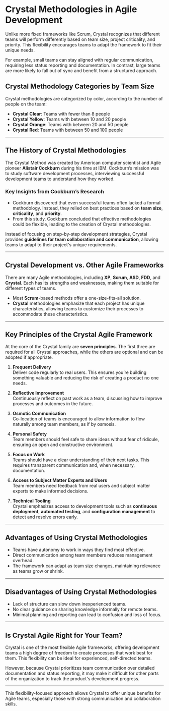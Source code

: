 # Crystal Methodologies in Agile Development

Unlike more fixed frameworks like Scrum, Crystal recognizes that different teams will perform differently based on team size, project criticality, and priority. This flexibility encourages teams to adapt the framework to fit their unique needs.

For example, small teams can stay aligned with regular communication, requiring less status reporting and documentation. In contrast, large teams are more likely to fall out of sync and benefit from a structured approach.

## Crystal Methodology Categories by Team Size

Crystal methodologies are categorized by color, according to the number of people on the team:

- **Crystal Clear**: Teams with fewer than 8 people
- **Crystal Yellow**: Teams with between 10 and 20 people
- **Crystal Orange**: Teams with between 20 and 50 people
- **Crystal Red**: Teams with between 50 and 100 people

---

## The History of Crystal Methodologies

The Crystal Method was created by American computer scientist and Agile pioneer **Alistair Cockburn** during his time at IBM. Cockburn’s mission was to study software development processes, interviewing successful development teams to understand how they worked.

### Key Insights from Cockburn’s Research
- Cockburn discovered that even successful teams often lacked a formal methodology. Instead, they relied on best practices based on **team size**, **criticality**, and **priority**.
- From this study, Cockburn concluded that effective methodologies could be flexible, leading to the creation of Crystal methodologies.

Instead of focusing on step-by-step development strategies, Crystal provides **guidelines for team collaboration and communication**, allowing teams to adapt to their project's unique requirements.

---

## Crystal Development vs. Other Agile Frameworks

There are many Agile methodologies, including **XP**, **Scrum**, **ASD**, **FDD**, and **Crystal**. Each has its strengths and weaknesses, making them suitable for different types of teams.

- Most **Scrum**-based methods offer a one-size-fits-all solution.
- **Crystal** methodologies emphasize that each project has unique characteristics, allowing teams to customize their processes to accommodate these characteristics.

---

## Key Principles of the Crystal Agile Framework

At the core of the Crystal family are **seven principles**. The first three are required for all Crystal approaches, while the others are optional and can be adopted if appropriate.

1. **Frequent Delivery**  
   Deliver code regularly to real users. This ensures you’re building something valuable and reducing the risk of creating a product no one needs.

2. **Reflective Improvement**  
   Continuously reflect on past work as a team, discussing how to improve processes and outcomes in the future.

3. **Osmotic Communication**  
   Co-location of teams is encouraged to allow information to flow naturally among team members, as if by osmosis.

4. **Personal Safety**  
   Team members should feel safe to share ideas without fear of ridicule, ensuring an open and constructive environment.

5. **Focus on Work**  
   Teams should have a clear understanding of their next tasks. This requires transparent communication and, when necessary, documentation.

6. **Access to Subject Matter Experts and Users**  
   Team members need feedback from real users and subject matter experts to make informed decisions.

7. **Technical Tooling**  
   Crystal emphasizes access to development tools such as **continuous deployment**, **automated testing**, and **configuration management** to detect and resolve errors early.

---

## Advantages of Using Crystal Methodologies

- Teams have autonomy to work in ways they find most effective.
- Direct communication among team members reduces management overhead.
- The framework can adapt as team size changes, maintaining relevance as teams grow or shrink.

---

## Disadvantages of Using Crystal Methodologies

- Lack of structure can slow down inexperienced teams.
- No clear guidance on sharing knowledge informally for remote teams.
- Minimal planning and reporting can lead to confusion and loss of focus.

---

## Is Crystal Agile Right for Your Team?

Crystal is one of the most flexible Agile frameworks, offering development teams a high degree of freedom to create processes that work best for them. This flexibility can be ideal for experienced, self-directed teams.

However, because Crystal prioritizes team communication over detailed documentation and status reporting, it may make it difficult for other parts of the organization to track the product's development progress.

--- 

This flexibility-focused approach allows Crystal to offer unique benefits for Agile teams, especially those with strong communication and collaboration skills.
